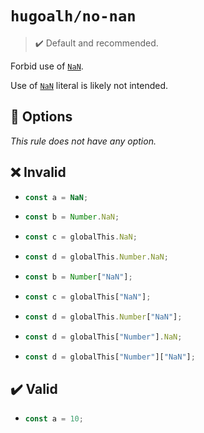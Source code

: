 # `hugoalh/no-nan`

> ✔️ Default and recommended.

Forbid use of [`NaN`][es-nan].

Use of [`NaN`][es-nan] literal is likely not intended.

## 🔧 Options

*This rule does not have any option.*

## ❌ Invalid

- ```ts
  const a = NaN;
  ```
- ```ts
  const b = Number.NaN;
  ```
- ```ts
  const c = globalThis.NaN;
  ```
- ```ts
  const d = globalThis.Number.NaN;
  ```
- ```ts
  const b = Number["NaN"];
  ```
- ```ts
  const c = globalThis["NaN"];
  ```
- ```ts
  const d = globalThis.Number["NaN"];
  ```
- ```ts
  const d = globalThis["Number"].NaN;
  ```
- ```ts
  const d = globalThis["Number"]["NaN"];
  ```

## ✔️ Valid

- ```ts
  const a = 10;
  ```

[es-nan]: https://developer.mozilla.org/en-US/docs/Web/JavaScript/Reference/Global_Objects/NaN
